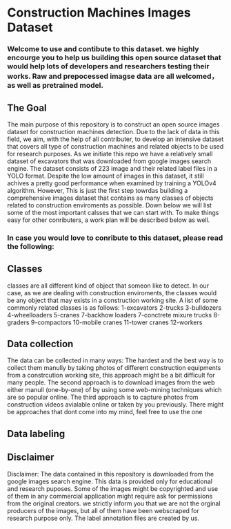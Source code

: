 # Construction Machines Images Dataset

### Welcome to use and contibute to this dataset. we highly encourge you to help us building this open source dataset that would help lots of developers and researchers testing their works. Raw and prepocessed imagse data are all welcomed， as well as pretrained model. 
## The Goal
The main purpose of this repository is to construct an open source images dataset for construction machines detection. Due to the lack of data in this field, we aim, with the help of all contributer, to develop an intensive dataset that covers all type of construction machines and related objects to be used for research purposes.  As we initiate this repo we have a relatively small dataset of excavators that was downloaded from google images search engine. The dataset consists of 223 image and their related label files in a YOLO format. Despite the low amount of images in this dataset, it still achives a pretty good performance when examined by training a YOLOv4 algorithm. However, This is just the first step towrdas building a comprehensive images dataset that contains as many classes of objects related to construction enviroments as possible. Down below we will list some of the most important calsses that we can start with. To make things easy for other conributers, a work plan will be described below as well. 

### In case you would love to conribute to this dataset, please read the following: 

## Classes 
classes are all different kind of object that someon like to detect. In our case, as we are dealing with construction enviroments, the classes would be any object that may exists in a construction working site. A list of some commonly related classes is as follows: 
1-excavators
2-trucks
3-bulldozers 
4-wheelloaders
5-cranes
7-backhow loaders
7-conctrete mixure trucks
8-graders
9-compactors
10-mobile cranes
11-tower cranes
12-workers

## Data collection 
The data can be collected in many ways: The hardest and the best way is to collect them manully by taking photos of different construction equipments from a constrcution working site, this approach might be a bit difficult for many people. The second approach is to download images from the web either manull (one-by-one) of by using some web-mining techniques which are so popular online. The third approach is to capture photos from construction videos avialable online or taken by you previously. There might be approaches that dont come into my mind, feel free to use the one 

## Data labeling 


## Disclaimer 
Disclaimer: 
The data contained in this repository is downloaded from the google images search engine. This data is provided only for educational and research puposes. Some of the images might be copyrighted and use of them in any commercial application might require ask for permissions from the original creators. we strictly inform you that we are not the orginal producers of the images, but all of them have been webscraped for research purpose only. The label annotation files are created by us. 


